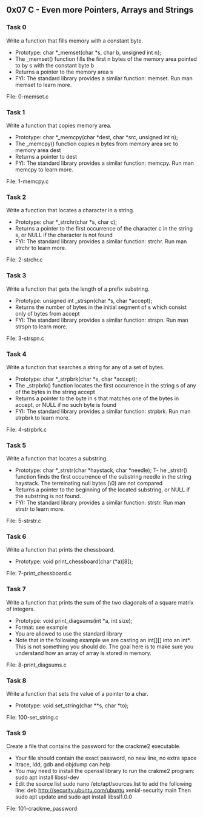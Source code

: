 ## 0x07 C - Even more Pointers, Arrays and Strings

### Task 0

Write a function that fills memory with a constant byte.
- Prototype: char *_memset(char *s, char b, unsigned int n);
- The _memset() function fills the first n bytes of the memory area pointed to by s with the constant byte b
- Returns a pointer to the memory area s
- FYI: The standard library provides a similar function: memset. Run man memset to learn more.

File: 0-memset.c

### Task 1

Write a function that copies memory area.
- Prototype: char *_memcpy(char *dest, char *src, unsigned int n);
- The _memcpy() function copies n bytes from memory area src to memory area dest
- Returns a pointer to dest
- FYI: The standard library provides a similar function: memcpy. Run man memcpy to learn more.

File: 1-memcpy.c

### Task 2

Write a function that locates a character in a string.

- Prototype: char *_strchr(char *s, char c);
- Returns a pointer to the first occurrence of the character c in the string s, or NULL if the character is not found
- FYI: The standard library provides a similar function: strchr. Run man strchr to learn more.

File: 2-strchr.c

### Task 3

Write a function that gets the length of a prefix substring.
- Prototype: unsigned int _strspn(char *s, char *accept);
- Returns the number of bytes in the initial segment of s which consist only of bytes from accept
- FYI: The standard library provides a similar function: strspn. Run man strspn to learn more.

File: 3-strspn.c

### Task 4

Write a function that searches a string for any of a set of bytes.
- Prototype: char *_strpbrk(char *s, char *accept);
- The _strpbrk() function locates the first occurrence in the string s of any of the bytes in the string accept
- Returns a pointer to the byte in s that matches one of the bytes in accept, or NULL if no such byte is found
- FYI: The standard library provides a similar function: strpbrk. Run man strpbrk to learn more.

File: 4-strpbrk.c

### Task 5

Write a function that locates a substring.
- Prototype: char *_strstr(char *haystack, char *needle);
T- he _strstr() function finds the first occurrence of the substring needle in the string haystack. The terminating null bytes (\0) are not compared
- Returns a pointer to the beginning of the located substring, or NULL if the substring is not found.
- FYI: The standard library provides a similar function: strstr. Run man strstr to learn more.

File: 5-strstr.c

### Task 6

Write a function that prints the chessboard.
- Prototype: void print_chessboard(char (*a)[8]);

File: 7-print_chessboard.c

### Task 7

Write a function that prints the sum of the two diagonals of a square matrix of integers.
- Prototype: void print_diagsums(int *a, int size);
- Format: see example
- You are allowed to use the standard library
- Note that in the following example we are casting an int[][] into an int*. This is not something you should do. The goal here is to make sure you understand how an array of array is stored in memory.

File: 8-print_diagsums.c

### Task 8

Write a function that sets the value of a pointer to a char.
- Prototype: void set_string(char **s, char *to);

File: 100-set_string.c

### Task 9

Create a file that contains the password for the crackme2 executable.
- Your file should contain the exact password, no new line, no extra space
- ltrace, ldd, gdb and objdump can help
- You may need to install the openssl library to run the crakme2 program: sudo apt install libssl-dev
- Edit the source list sudo nano /etc/apt/sources.list to add the following line: deb http://security.ubuntu.com/ubuntu xenial-security main Then sudo apt update and sudo apt install libssl1.0.0

File: 101-crackme_password
